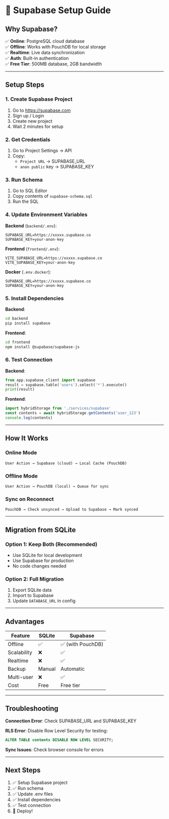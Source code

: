 # 🚀 Supabase Setup Guide

## Why Supabase?

✅ **Online**: PostgreSQL cloud database  
✅ **Offline**: Works with PouchDB for local storage  
✅ **Realtime**: Live data synchronization  
✅ **Auth**: Built-in authentication  
✅ **Free Tier**: 500MB database, 2GB bandwidth  

---

## Setup Steps

### 1. Create Supabase Project
1. Go to https://supabase.com
2. Sign up / Login
3. Create new project
4. Wait 2 minutes for setup

### 2. Get Credentials
1. Go to Project Settings → API
2. Copy:
   - `Project URL` → SUPABASE_URL
   - `anon public` key → SUPABASE_KEY

### 3. Run Schema
1. Go to SQL Editor
2. Copy contents of `supabase-schema.sql`
3. Run the SQL

### 4. Update Environment Variables

**Backend** (`backend/.env`):
```env
SUPABASE_URL=https://xxxxx.supabase.co
SUPABASE_KEY=your-anon-key
```

**Frontend** (`frontend/.env`):
```env
VITE_SUPABASE_URL=https://xxxxx.supabase.co
VITE_SUPABASE_KEY=your-anon-key
```

**Docker** (`.env.docker`):
```env
SUPABASE_URL=https://xxxxx.supabase.co
SUPABASE_KEY=your-anon-key
```

### 5. Install Dependencies

**Backend**:
```bash
cd backend
pip install supabase
```

**Frontend**:
```bash
cd frontend
npm install @supabase/supabase-js
```

### 6. Test Connection

**Backend**:
```python
from app.supabase_client import supabase
result = supabase.table('users').select('*').execute()
print(result)
```

**Frontend**:
```javascript
import hybridStorage from './services/supabase'
const contents = await hybridStorage.getContents('user_123')
console.log(contents)
```

---

## How It Works

### Online Mode
```
User Action → Supabase (cloud) → Local Cache (PouchDB)
```

### Offline Mode
```
User Action → PouchDB (local) → Queue for sync
```

### Sync on Reconnect
```
PouchDB → Check unsynced → Upload to Supabase → Mark synced
```

---

## Migration from SQLite

### Option 1: Keep Both (Recommended)
- Use SQLite for local development
- Use Supabase for production
- No code changes needed

### Option 2: Full Migration
1. Export SQLite data
2. Import to Supabase
3. Update `DATABASE_URL` in config

---

## Advantages

| Feature | SQLite | Supabase |
|---------|--------|----------|
| Offline | ✅ | ✅ (with PouchDB) |
| Scalability | ❌ | ✅ |
| Realtime | ❌ | ✅ |
| Backup | Manual | Automatic |
| Multi-user | ❌ | ✅ |
| Cost | Free | Free tier |

---

## Troubleshooting

**Connection Error**: Check SUPABASE_URL and SUPABASE_KEY

**RLS Error**: Disable Row Level Security for testing:
```sql
ALTER TABLE contents DISABLE ROW LEVEL SECURITY;
```

**Sync Issues**: Check browser console for errors

---

## Next Steps

1. ✅ Setup Supabase project
2. ✅ Run schema
3. ✅ Update .env files
4. ✅ Install dependencies
5. ✅ Test connection
6. 🚀 Deploy!
